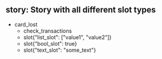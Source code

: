 ## story: Story with all different slot types
* card_lost
  - check_transactions
  - slot{"list_slot": ["value1", "value2"]}
  - slot{"bool_slot": true}
  - slot{"text_slot": "some_text"}

